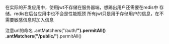 在实际的开发应用中，使用jwt不存储在服务器端，想踢出用户还需要在redis中
存储，redis在后台应用中也不会是性能瓶颈
所有jwt只是用于存储用户的信息，在不需要敏感信息时加入信息

注意url的命名
.antMatchers("/auth/**").permitAll()
        .antMatchers("/public/**").permitAll()
